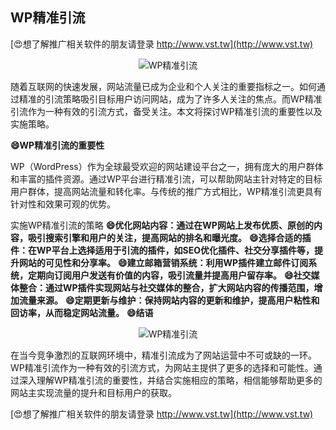 ## **WP精准引流**

[😍想了解推广相关软件的朋友请登录 http://www.vst.tw](http://www.vst.tw)

 <center><img src="https://vst.tw/MP4/tuiguang/png/8.png" alt="WP精准引流"></center>

随着互联网的快速发展，网站流量已成为企业和个人关注的重要指标之一。如何通过精准的引流策略吸引目标用户访问网站，成为了许多人关注的焦点。而WP精准引流作为一种有效的引流方式，备受关注。本文将探讨WP精准引流的重要性以及实施策略。

**😄WP精准引流的重要性**

WP（WordPress）作为全球最受欢迎的网站建设平台之一，拥有庞大的用户群体和丰富的插件资源。通过WP平台进行精准引流，可以帮助网站主针对特定的目标用户群体，提高网站流量和转化率。与传统的推广方式相比，WP精准引流更具有针对性和效果可观的优势。

实施WP精准引流的策略
**😄优化网站内容：通过在WP网站上发布优质、原创的内容，吸引搜索引擎和用户的关注，提高网站的排名和曝光度。**
**😄选择合适的插件：在WP平台上选择适用于引流的插件，如SEO优化插件、社交分享插件等，提升网站的可见性和分享率。**
**😄建立邮箱营销系统：利用WP插件建立邮件订阅系统，定期向订阅用户发送有价值的内容，吸引流量并提高用户留存率。**
**😄社交媒体整合：通过WP插件实现网站与社交媒体的整合，扩大网站内容的传播范围，增加流量来源。**
**😄定期更新与维护：保持网站内容的更新和维护，提高用户粘性和回访率，从而稳定网站流量。**
**😄结语**

 <center><img src="https://vst.tw/MP4/tuiguang/png/3.png" alt="WP精准引流"></center>

在当今竞争激烈的互联网环境中，精准引流成为了网站运营中不可或缺的一环。WP精准引流作为一种有效的引流方式，为网站主提供了更多的选择和可能性。通过深入理解WP精准引流的重要性，并结合实施相应的策略，相信能够帮助更多的网站主实现流量的提升和目标用户的获取。

[😍想了解推广相关软件的朋友请登录 http://www.vst.tw](http://www.vst.tw)




